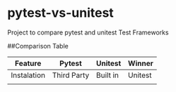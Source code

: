 # pytest-vs-unitest
Project to compare pytest and unitest Test Frameworks

##Comparison Table

| Feature | Pytest | Unitest | Winner |
|---------|---------|---------|---------|
|Instalation| Third Party| Built in | Unitest |
|||||